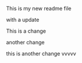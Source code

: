 This is my new readme file

with a update

This is a change

another change

this is another change
vvvvv
